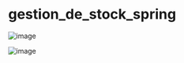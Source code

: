 # gestion_de_stock_spring

![image](https://user-images.githubusercontent.com/65272079/154539805-80709e2c-37b4-4b24-ae5f-915415ac93e8.png)

![image](https://user-images.githubusercontent.com/65272079/154541725-624cef14-7708-4bf7-b21e-8b7b2d949dbf.png)


